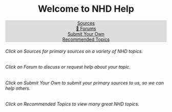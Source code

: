 <h1><center>Welcome to NHD Help</center></h1>
<html>
<head>
<style>
ul {
  list-style-type: none;
  margin: 0;
  padding: 0;
  overflow: hidden;
  background-color: #dddddd;
}

li {
  float: left;
}

li a {
  display: block;
  padding: 8px;
}
</style>
</head>
<body>

<center>
<ul>
  <li><a href="sources">Sources</a></li>
  <li><a href="forum">💬 Forums</a></li>
  <li><a href="submit.html">Submit Your Own</a></li>
  <li><a href="recommended.html">Recommended Topics</a></li>
</ul>
</center>

###### Click on *Sources* for primary sources on a variety of NHD topics.

###### Click on *Forum* to discuss or request help about your topic.

###### Click on *Submit Your Own* to submit your primary sources to us, so we can help others.

###### Click on *Recommended Topics* to view many great NHD topics.
